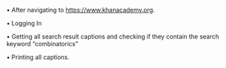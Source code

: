 •	After navigating to https://www.khanacademy.org.  



•	Logging In  



•	Getting all search result captions and checking if they contain the search keyword “combinatorics” 




•	Printing all captions.

